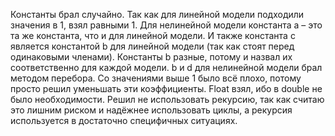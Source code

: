 Константы брал случайно. Так как для линейной модели подходили значения в 1, взял равными 1.
Для нелинейной модели константа а – это та же константа, что и для линейной модели.
И также константа c является константой b для линейной модели (так как стоят перед одинаковыми членами).
Константы b разные, потому и назвал их соответственно для каждой модели.
b и d для нелинейной модели брал методом перебора.
Со значениями выше 1 было всё плохо, потому просто решил уменьшать эти коэффициенты.
Float  взял, ибо в double не было необходимости.
Решил не использовать рекурсию, так как считаю это лишним риском и надёжнее использовать циклы,
а рекурсия используется в достаточно специфичных ситуациях.
